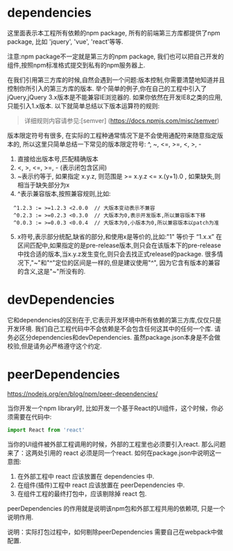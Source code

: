 # dependencies

这里面表示本工程所有依赖的npm package, 所有的前端第三方库都提供了npm package, 比如 'jquery', 'vue', 'react'等等. 

注意:npm package不一定就是第三方的npm package, 我们也可以把自己开发的组件,按照npm标准格式提交到私有的npm服务器上.

在我们引用第三方库的时候,自然会遇到一个问题:版本控制,你需要清楚地知道并且控制你所引入的第三方库的版本. 
举个简单的例子,你在自己的工程中引入了jQuery,jQuery 3.x版本是不能兼容IE浏览器的. 如果你依然在开发IE8之类的应用,只能引入1.x版本.
以下就简单总结以下版本运算符的规则:
> 详细规则内容请参见:[semver] (https://docs.npmjs.com/misc/semver)

版本限定符号有很多, 在实际的工程种通常情况下是不会使用通配符来随意指定版本的, 所以这里只简单总结一下常见的版本限定符号: ^, ~, <=, >=, <, >, -

  1. 直接给出版本号,匹配精确版本
  2. <, >, <=, >=, - (表示闭包含区间) 
  3. ~表示约等于, 如果指定 x.y.z, 则范围是 >= x.y.z <= x.(y+1).0 , 如果缺失,则相当于缺失部分为x
  4. ^表示兼容版本,按照兼容规则,比如:
  ```nohighlight
    ^1.2.3 := >=1.2.3 <2.0.0  // 大版本变动表示不兼容
    ^0.2.3 := >=0.2.3 <0.3.0  // 大版本为0,表示开发版本,所以兼容版本下移
    ^0.0.3 := >=0.0.3 <0.0.4  // 大版本为0,小版本为0,所以兼容版本以patch为准
  ```
  5. x符号,表示部分统配,缺省的部分,和使用x是等价的,比如:"1" 等价于 “1.x.x”
在区间匹配中,如果指定的是pre-release版本,则只会在该版本下的pre-release中找合适的版本,当x.y.z发生变化,则只会去找正式release的package.
很多情况下,"~"和"^"定位的区间是一样的,但是建议使用"^", 因为它含有版本的兼容的含义,这是"~"所没有的.

# devDependencies

它和dependencies的区别在于,它表示开发环境中所有依赖的第三方库,仅仅只是开发环境. 
我们自己工程代码中不会依赖是不会包含任何这其中的任何一个库. 
请务必区分dependencies和devDependencies. 虽然package.json本身是不会做校验,但是请务必严格遵守这个约定.

# peerDependencies
https://nodejs.org/en/blog/npm/peer-dependencies/

当你开发一个npm library时, 比如开发一个基于React的UI组件，这个时候，你必须需要在代码中:
```js
import React from 'react'
```
当你的UI组件被外部工程调用的时候，外部的工程里也必须要引入react.
那么问题来了：这两处引用的 react 必须是同一个react.
如何在package.json中说明这一意图:
1. 在外部工程中 react 应该放置在 dependencies 中.
2. 在组件(插件)工程中 react 应该放置在 peerDependencies 中.
3. 在组件工程的最终打包中，应该剔除掉 react 包. 

peerDependencies 的作用就是说明该npm包和外部工程共用的依赖项, 只是一个说明作用.

说明：实际打包过程中，如何剔除peerDependencies 需要自己在webpack中做配置.
